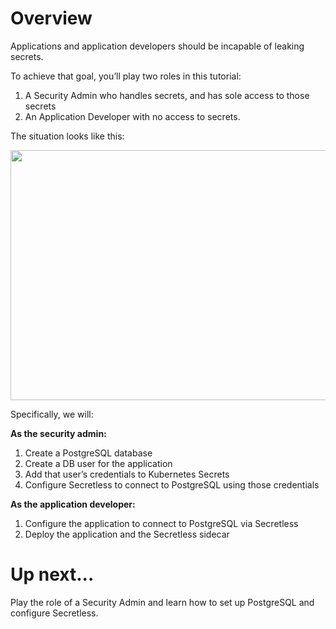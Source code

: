 # Overview
Applications and application developers should be incapable of leaking secrets.

To achieve that goal, you’ll play two roles in this tutorial:

1. A Security Admin who handles secrets, and has sole access to those secrets
2. An Application Developer with no access to secrets.

The situation looks like this:

<p align="center">
  <img width="600" height="400" src="https://secretless.io/img/secretless_overview.jpg">
</p>

Specifically, we will:

**As the security admin:**

1. Create a PostgreSQL database
2. Create a DB user for the application
3. Add that user’s credentials to Kubernetes Secrets
4. Configure Secretless to connect to PostgreSQL using those credentials

**As the application developer:**

1. Configure the application to connect to PostgreSQL via Secretless
2. Deploy the application and the Secretless sidecar

# Up next...
Play the role of a Security Admin and learn how to set up PostgreSQL and configure Secretless.

